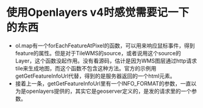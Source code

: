 # 使用Openlayers v4时感觉需要记一下的东西


<!--more-->

 - ol.map有一个forEachFeatureAtPixel的函数，可以用来响应鼠标事件，得到feature的属性。但是对于TileWMS的source，或者说用这个source的Layer，这个函数没起作用。没有看源码，估计是因为WMS图层通过http请求tile来生成地图，而这个函数不包含这种方法。官方的示例用getGetFeatureInfoUrl代替，得到的是服务器返回的一个html元素。
 - 接着上一条，getGetFeatureInfoUrl里有一个INFO_FORMAT的参数，一直以为是openlayers提供的，其实它是geoserver定义的，是发的请求里的一个参数。
